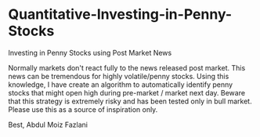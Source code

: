 # Quantitative-Investing-in-Penny-Stocks
Investing in Penny Stocks using Post Market News

Normally markets don't react fully to the news released post market. This news can be tremendous for highly volatile/penny stocks. Using this knowledge, I have create an algorithm to automatically identify penny stocks that might open high during pre-market / market next day. Beware that this strategy is extremely risky and has been tested only in bull market. Please use this as a source of inspiration only.

Best,
Abdul Moiz Fazlani

